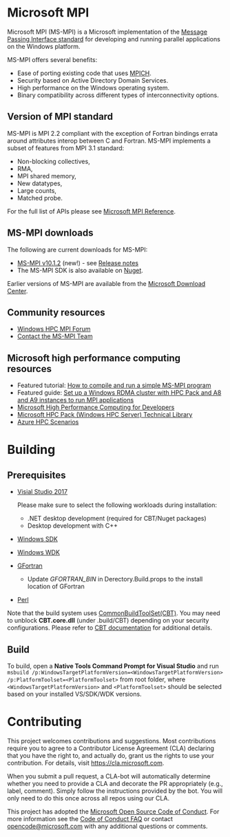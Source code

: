# Microsoft MPI

Microsoft MPI (MS-MPI) is a Microsoft implementation of the [Message Passing Interface standard](https://www.mpi-forum.org) for developing and running parallel applications on the Windows platform.

MS-MPI offers several benefits:

  - Ease of porting existing code that uses [MPICH](https://www.mpich.org).
  - Security based on Active Directory Domain Services.
  - High performance on the Windows operating system.
  - Binary compatibility across different types of interconnectivity options.

## Version of MPI standard 

MS-MPI is MPI 2.2 compliant with the exception of Fortran bindings errata around attributes interop between C and Fortran. MS-MPI implements a subset of features from MPI 3.1 standard:
  - Non-blocking collectives,
  - RMA,
  - MPI shared memory,
  - New datatypes,
  - Large counts,
  - Matched probe.

For the full list of APIs please see [Microsoft MPI Reference](https://docs.microsoft.com/en-us/message-passing-interface/microsoft-mpi).

## MS-MPI downloads

The following are current downloads for MS-MPI:

  - [MS-MPI v10.1.2](https://www.microsoft.com/download/details.aspx?id=100593) (new\!) - see [Release notes](microsoft-mpi-release-notes.md)
  - The MS-MPI SDK is also available on [Nuget](https://www.nuget.org/packages/msmpisdk/).

Earlier versions of MS-MPI are available from the [Microsoft Download Center](https://go.microsoft.com/fwlink/p/?linkid=390734).

##  Community resources

  - [Windows HPC MPI Forum](https://social.microsoft.com/forums/en-us/home?forum=windowshpcmpi)
  - [Contact the MS-MPI Team](mailto:askmpi@microsoft.com)

## Microsoft high performance computing resources

  - Featured tutorial: [How to compile and run a simple MS-MPI program](https://blogs.technet.com/b/windowshpc/archive/2015/02/02/how-to-compile-and-run-a-simple-ms-mpi-program.aspx)
  - Featured guide: [Set up a Windows RDMA cluster with HPC Pack and A8 and A9 instances to run MPI applications](https://azure.microsoft.com/documentation/articles/virtual-machines-windows-hpcpack-cluster-rdma/)
  - [Microsoft High Performance Computing for Developers](https://msdn.microsoft.com/en-us/library/ff976568.aspx)
  - [Microsoft HPC Pack (Windows HPC Server) Technical Library](https://technet.microsoft.com/library/cc514029)
  - [Azure HPC Scenarios](https://www.microsoft.com/hpc)

# Building

## Prerequisites

 - [Visial Studio 2017](https://docs.microsoft.com/visualstudio/install/install-visual-studio)

   Please make sure to select the following workloads during installation:
    - .NET desktop development (required for CBT/Nuget packages)
    - Desktop development with C++ 

 - [Windows SDK](https://developer.microsoft.com/windows/downloads/windows-10-sdk)
 - [Windows WDK](https://docs.microsoft.com/windows-hardware/drivers/download-the-wdk)
 - [GFortran](http://mingw-w64.org/doku.php)
    - Update _GFORTRAN_BIN_ in Derectory.Build.props to the install location of GFortran
 - [Perl](https://www.perl.org/get.html#win32)

Note that the build system uses [CommonBuildToolSet(CBT)](https://commonbuildtoolset.github.io/). You may need to unblock __CBT.core.dll__ (under .build/CBT) depending on your security configurations. Please refer to [CBT documentation](https://commonbuildtoolset.github.io/#/getting-started) for additional details.


## Build
To build, open a __Native Tools Command Prompt for Visual Studio__ and  run ``msbuild /p:WindowsTargetPlatformVersion=<WindowsTargetPlatformVersion> /p:PlatformToolset=<PlatformToolset>`` from root folder, where `<WindowsTargetPlatformVersion>` and `<PlatformToolset>` should be selected based on your installed VS/SDK/WDK versions.

# Contributing

This project welcomes contributions and suggestions.  Most contributions require you to agree to a
Contributor License Agreement (CLA) declaring that you have the right to, and actually do, grant us
the rights to use your contribution. For details, visit https://cla.microsoft.com.

When you submit a pull request, a CLA-bot will automatically determine whether you need to provide
a CLA and decorate the PR appropriately (e.g., label, comment). Simply follow the instructions
provided by the bot. You will only need to do this once across all repos using our CLA.

This project has adopted the [Microsoft Open Source Code of Conduct](https://opensource.microsoft.com/codeofconduct/).
For more information see the [Code of Conduct FAQ](https://opensource.microsoft.com/codeofconduct/faq/) or
contact [opencode@microsoft.com](mailto:opencode@microsoft.com) with any additional questions or comments.
